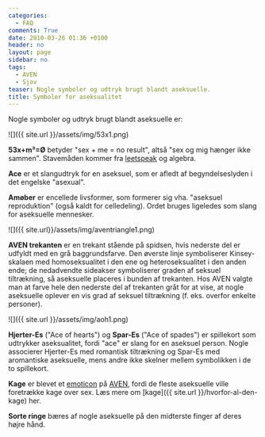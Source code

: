 ```yaml
---
categories:
  - FAQ
comments: True
date: 2010-03-26 01:36 +0100
header: no
layout: page
sidebar: no
tags:
  - AVEN
  - Sjov
teaser: Nogle symboler og udtryk brugt blandt aseksuelle.
title: Symboler for aseksualitet
---
```

Nogle symboler og udtryk brugt blandt aseksuelle er:

![]({{ site.url }}/assets/img/53x1.png)

**53x+m³=Ø** betyder "sex + me = no result", altså "sex og mig hænger ikke sammen". Stavemåden kommer fra [leetspeak](https://www.urbandictionary.com/define.php?term=leet%20speak) og algebra.

**Ace** er et slangudtryk for en aseksuel, som er afledt af begyndelseslyden i det engelske "asexual".

**Amøber** er encellede livsformer, som formerer sig vha. "aseksuel reproduktion" (også kaldt for celledeling). Ordet bruges ligeledes som slang for aseksuelle mennesker.

![]({{ site.url}}/assets/img/aventriangle1.png)

**AVEN trekanten** er en trekant stående på spidsen, hvis nederste del er udfyldt med en grå baggrundsfarve. Den øverste linje symboliserer Kinsey-skalaen med homoseksualitet i den ene og heteroseksualitet i den anden ende; de nedadvendte sideakser symboliserer graden af seksuel tiltrækning, så aseksuelle placeres i bunden af trekanten. Hos AVEN valgte man at farve hele den nederste del af trekanten gråt for at vise, at nogle aseksuelle oplever en vis grad af seksuel tiltrækning (f. eks. overfor enkelte personer).

![]({{ site.url }}/assets/img/aoh1.png)

**Hjerter-Es** ("Ace of hearts") og **Spar-Es** ("Ace of spades") er spillekort som udtrykker aseksualitet, fordi "ace" er slang for en aseksuel person. Nogle associerer Hjerter-Es med romantisk tiltrækning og Spar-Es med aromantiske aseksuelle, mens andre ikke skelner mellem symbolikken i de to spillekort.

**Kage** er blevet et [emoticon](https://www.urbandictionary.com/define.php?term=emoticon) på 
[AVEN](https://www.asexuality.org/), fordi de fleste aseksuelle ville foretrække kage over sex. Læs mere om 
[kage]({{ site.url }}/hvorfor-al-den-kage) her.

**Sorte ringe** bæres af nogle aseksuelle på den midterste finger af deres højre hånd.
